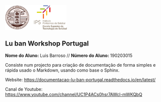 <img src="./project/docs/source/manuais/logos/Logo_Luban_IPS_2.png" width="200" />    

## Lu ban Workshop Portugal

<p>
  <strong>Nome do Aluno:</strong> Luis Barroso // <strong>Número do Aluno:</strong> 190203015
</p>

Consiste num projecto para criação de documentação de forma simples e rápida usado o Markdown, usando como base o Sphinx.

Website: https://documentacao-lu-ban-portugal.readthedocs.io/en/latest/

Canal de Youtube: https://www.youtube.com/channel/UC1P4ACs0hsr7AWcl-mWKQbQ
